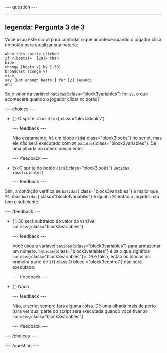 
--- question ---

---
legenda: Pergunta 3 de 3
---

Você usou este script para controlar o que acontece quando o jogador clica no botão para atualizar sua bateria:

```blocks3
when this sprite clicked
if <(beats)>  [29]> then 
hide
change [beats v] by [-30] 
broadcast (conga v) 
else
say [Not enough beats!] for [2] seconds 
end
```

Se o valor da variável `batidas`{:class="block3variables"} for `29`, o que acontecerá quando o jogador clicar no botão?

--- choices ---

- ( ) O sprite irá `ocultar`{:class="block3looks"}

  --- feedback ---

  Não exatamente, há um bloco `hide`{:class="block3looks"} no script, mas ele não será executado com `29` `batidas`{:class="block3variables"}. Dê uma olhada no roteiro novamente.

  --- /feedback ---

- (x) O sprite do botão `dirá`{:class="block3looks"} `Batidas insuficientes!`

  --- feedback ---

Sim, a condição verifica se `batidas`{:class="block3variables"} é maior que `29`, mas `batidas`{:class="block3variables"} é igual a `29` então o jogador não tem o suficiente.

  --- /feedback ---

- ( ) 30 será subtraído do valor da variável `batidas`{:class="block3variables"}

  --- feedback ---

  Você usou a variável `batidas`{:class="block3variables"} para armazenar um número. `batidas`{:class="block3variables"} é `29` o que significa `batidas`{:class="block3variables"} `> 29` é falso, então os blocos na primeira parte de `if`{:class O bloco ="block3control"} não será executado.

  --- /feedback ---

- ( ) Nada

  --- feedback ---

  Não, o script sempre fará alguma coisa. Dê uma olhada mais de perto para ver qual parte do script será executada quando você tiver `29` `batidas`{:class="block3variables"}.

  --- /feedback ---

--- /choices ---

--- /question ---
